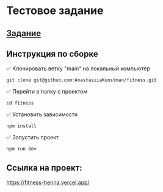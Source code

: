 # Тестовое задание

## [Задание](https://drive.google.com/file/d/1-AnPT996liYCHZhZnV0-AipUMVrji_v3/view?usp=sharing)

## Инструкция по сборке

✅ Клонировать ветку "main" на локальный компьютер

```
git clone git@github.com:AnastasiiaKunstman/fitness.git

```
✅ Перейти в папку с проектом

```
cd fitness

```
✅ Установить зависимости

```
npm install

```
✅ Запустить проект

```
npm run dev

```

## Ссылка на проект:
https://fitness-henna.vercel.app/